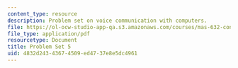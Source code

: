 ```yaml
---
content_type: resource
description: Problem set on voice communication with computers.
file: https://ol-ocw-studio-app-qa.s3.amazonaws.com/courses/mas-632-conversational-computer-systems-fall-2008/4832d24343674509ed4737e8e5dc4961_ps5.pdf
file_type: application/pdf
resourcetype: Document
title: Problem Set 5
uid: 4832d243-4367-4509-ed47-37e8e5dc4961
---
```

